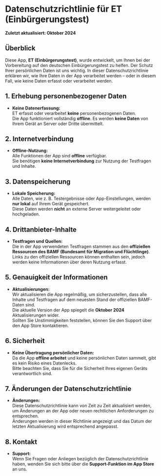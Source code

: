 # Datenschutzrichtlinie für ET (Einbürgerungstest)

**Zuletzt aktualisiert: Oktober 2024**

## Überblick

Diese App, **ET (Einbürgerungstest)**, wurde entwickelt, um Ihnen bei der Vorbereitung auf den deutschen Einbürgerungstest zu helfen. Der Schutz Ihrer persönlichen Daten ist uns wichtig. In dieser Datenschutzrichtlinie erklären wir, wie Ihre Daten in der App verarbeitet werden – oder in diesem Fall, wie keine Daten erfasst oder verarbeitet werden.

## 1. Erhebung personenbezogener Daten

- **Keine Datenerfassung:**  
  ET erfasst oder verarbeitet **keine** personenbezogenen Daten.  
  Die App funktioniert vollständig **offline**. Es werden **keine Daten** von Ihrem Gerät an Server oder Dritte übermittelt.

## 2. Internetverbindung

- **Offline-Nutzung:**  
  Alle Funktionen der App sind **offline** verfügbar.  
  Sie benötigen **keine Internetverbindung** zur Nutzung der Testfragen und Inhalte.

## 3. Datenspeicherung

- **Lokale Speicherung:**  
  Alle Daten, wie z. B. Testergebnisse oder App-Einstellungen, werden **nur lokal** auf Ihrem Gerät gespeichert.  
  Diese Daten werden **nicht** an externe Server weitergeleitet oder hochgeladen.

## 4. Drittanbieter-Inhalte

- **Testfragen und Quellen:**  
  Die in der App verwendeten Testfragen stammen aus den **offiziellen Ressourcen des BAMF (Bundesamt für Migration und Flüchtlinge)**.  
  Links zu den offiziellen Ressourcen können enthalten sein, jedoch werden keine Informationen über deren Nutzung erfasst.

## 5. Genauigkeit der Informationen

- **Aktualisierungen:**  
  Wir aktualisieren die App regelmäßig, um sicherzustellen, dass alle Inhalte und Testfragen auf dem neuesten Stand der offiziellen BAMF-Daten sind.  
  Die aktuelle Version der App spiegelt die **Oktober 2024** Aktualisierungen wider.  
  Sollten Sie Unstimmigkeiten feststellen, können Sie den Support über den App Store kontaktieren.

## 6. Sicherheit

- **Keine Übertragung persönlicher Daten:**  
  Da die App **offline arbeitet** und keine persönlichen Daten sammelt, gibt es kein Risiko eines Datenlecks.  
  Bitte beachten Sie, dass Sie für die Sicherheit Ihres eigenen Geräts verantwortlich sind.

## 7. Änderungen der Datenschutzrichtlinie

- **Änderungen:**  
  Diese Datenschutzrichtlinie kann von Zeit zu Zeit aktualisiert werden, um Änderungen an der App oder neuen rechtlichen Anforderungen zu entsprechen.  
  Änderungen werden in dieser Richtlinie angezeigt und das Datum der letzten Aktualisierung wird entsprechend angepasst.

## 8. Kontakt

- **Support:**  
  Wenn Sie Fragen oder Anliegen bezüglich der Datenschutzrichtlinie haben, wenden Sie sich bitte über die **Support-Funktion im App Store** an uns.
